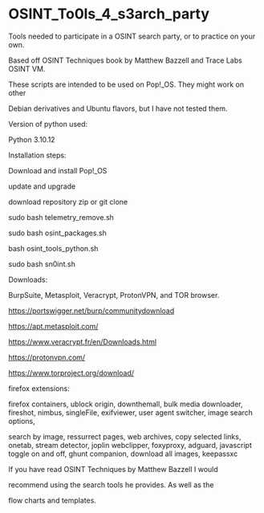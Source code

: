 # OSINT_To0ls_4_s3arch_party

Tools needed to participate in a OSINT search party, or to practice on your own.

Based off OSINT Techniques book by Matthew Bazzell and Trace Labs OSINT VM. 

These scripts are intended to be used on Pop!_OS. They might work on other

Debian derivatives and Ubuntu flavors, but I have not tested them.

Version of python used:

Python 3.10.12


Installation steps:


Download and install Pop!_OS

update and upgrade

download repository zip or git clone


sudo bash telemetry_remove.sh

sudo bash osint_packages.sh

bash osint_tools_python.sh

sudo bash sn0int.sh

Downloads:

BurpSuite, Metasploit, Veracrypt, ProtonVPN, and TOR browser.

https://portswigger.net/burp/communitydownload

https://apt.metasploit.com/

https://www.veracrypt.fr/en/Downloads.html

https://protonvpn.com/

https://www.torproject.org/download/

firefox extensions:

firefox containers, ublock origin, downthemall, bulk media downloader, fireshot, nimbus, singleFile, exifviewer, user agent switcher, image search options,

search by image, ressurrect pages, web archives, copy selected links, onetab, stream detector, joplin webclipper, foxyproxy, adguard, javascript toggle on and off, ghunt companion, download all images, keepassxc


If you have read OSINT Techniques by Matthew Bazzell I would 

recommend using the search tools he provides. As well as the 

flow charts and templates.
